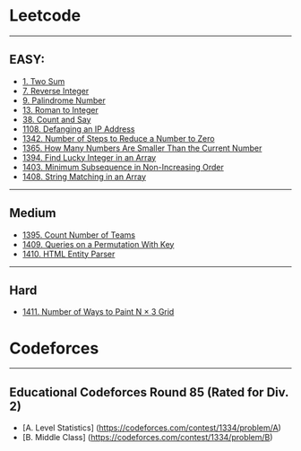 # Leetcode
---
## EASY:
- [1. Two Sum](https://leetcode.com/problems/two-sum/)
- [7. Reverse Integer](https://leetcode.com/problems/reverse-integer/)
- [9. Palindrome Number](https://leetcode.com/problems/palindrome-number/)
- [13. Roman to Integer](https://leetcode.com/problems/roman-to-integer/)
- [38. Count and Say](https://leetcode.com/problems/count-and-say/)
- [1108. Defanging an IP Address](https://leetcode.com/problems/defanging-an-ip-address/)
- [1342. Number of Steps to Reduce a Number to Zero](https://leetcode.com/problems/number-of-steps-to-reduce-a-number-to-zero/)
- [1365. How Many Numbers Are Smaller Than the Current Number](https://leetcode.com/problems/how-many-numbers-are-smaller-than-the-current-number/)
- [1394. Find Lucky Integer in an Array](https://leetcode.com/problems/find-lucky-integer-in-an-array/)
- [1403. Minimum Subsequence in Non-Increasing Order](https://leetcode.com/problems/minimum-subsequence-in-non-increasing-order/)
- [1408. String Matching in an Array](https://leetcode.com/problems/string-matching-in-an-array/)
---
## Medium
- [1395. Count Number of Teams](https://leetcode.com/problems/count-number-of-teams/)
- [1409. Queries on a Permutation With Key](https://leetcode.com/problems/queries-on-a-permutation-with-key/)
- [1410. HTML Entity Parser](https://leetcode.com/problems/html-entity-parser/)
---
## Hard
- [1411. Number of Ways to Paint N × 3 Grid](https://leetcode.com/problems/number-of-ways-to-paint-n-3-grid/)

# Codeforces
---
## Educational Codeforces Round 85 (Rated for Div. 2)
- [A. Level Statistics] (https://codeforces.com/contest/1334/problem/A)
- [B. Middle Class] (https://codeforces.com/contest/1334/problem/B)